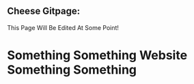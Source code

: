 ## Cheese Gitpage:

This Page Will Be Edited At Some Point!

# Something Something Website Something Something
